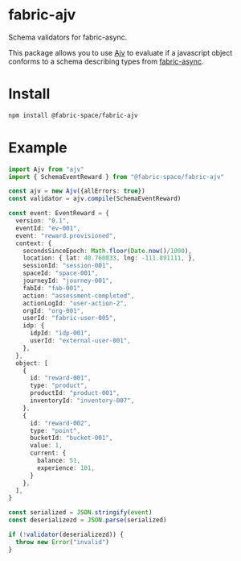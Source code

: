 # fabric-ajv
Schema validators for fabric-async.

This package allows you to use [Ajv](https://ajv.js.org/) to evaluate if a javascript object conforms to a schema describing types from [fabric-async](../fabric-async/README.md).

# Install
```bash
npm install @fabric-space/fabric-ajv
```

# Example
```typescript
import Ajv from "ajv"
import { SchemaEventReward } from "@fabric-space/fabric-ajv"

const ajv = new Ajv({allErrors: true})
const validator = ajv.compile(SchemaEventReward)

const event: EventReward = {
  version: "0.1",
  eventId: "ev-001",
  event: "reward.provisioned",
  context: {
    secondsSinceEpoch: Math.floor(Date.now()/1000),
    location: { lat: 40.760833, lng: -111.891111, },
    sessionId: "session-001",
    spaceId: "space-001",
    journeyId: "journey-001",
    fabId: "fab-001",
    action: "assessment-completed",
    actionLogId: "user-action-2",
    orgId: "org-001",
    userId: "fabric-user-005",
    idp: {
      idpId: "idp-001",
      userId: "external-user-001",
    },
  },
  object: [
    {
      id: "reward-001",
      type: "product",
      productId: "product-001",
      inventoryId: "inventory-007",
    },
    {
      id: "reward-002",
      type: "point",
      bucketId: "bucket-001",
      value: 1,
      current: {
        balance: 51,
        experience: 101,
      }
    },
  ],
}

const serialized = JSON.stringify(event)
const deserializezd = JSON.parse(serialized)

if (!validator(deserializezd)) {
  throw new Error("invalid")
}

```

